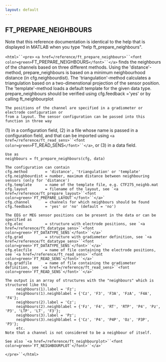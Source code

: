 ```yaml
---
layout: default
---
```


##  FT_PREPARE_NEIGHBOURS

Note that this reference documentation is identical to the help that is displayed in MATLAB when you type "help ft_prepare_neighbours".

`<html>``<pre>`
    `<a href=/reference/ft_prepare_neighbours>``<font color=green>`FT_PREPARE_NEIGHBOURS`</font>``</a>` finds the neighbours of the channels based on three
    different methods. Using the 'distance'-method, prepare_neighbours is
    based on a minimum neighbourhood distance (in cfg.neighbourdist). The
    'triangulation'-method calculates a triangulation based on a
    two-dimenstional projection of the sensor position. The 'template'-method
    loads a default template for the given data type. prepare_neighbours
    should be verified using cfg.feedback ='yes' or by calling
    ft_neighbourplot
 
    The positions of the channel are specified in a gradiometer or electrode configuration or
    from a layout. The sensor configuration can be passed into this function in three way
   (1) in a configuration field,
   (2) in a file whose name is passed in a configuration field, and that can be imported using `<a href=/reference/ft_read_sens>``<font color=green>`FT_READ_SENS`</font>``</a>`, or
   (3) in a data field.
 
    Use as
    neighbours = ft_prepare_neighbours(cfg, data)
 
    The configuration can contain
    cfg.method        = 'distance', 'triangulation' or 'template'
    cfg.neighbourdist = number, maximum distance between neighbouring sensors (only for 'distance')
    cfg.template      = name of the template file, e.g. CTF275_neighb.mat
    cfg.layout        = filename of the layout, see `<a href=/reference/ft_prepare_layout>``<font color=green>`FT_PREPARE_LAYOUT`</font>``</a>`
    cfg.channel       = channels for which neighbours should be found
    cfg.feedback      = 'yes' or 'no' (default = 'no')
 
    The EEG or MEG sensor positions can be present in the data or can be specified as
    cfg.elec          = structure with electrode positions, see `<a href=/reference/ft_datatype_sens>``<font color=green>`FT_DATATYPE_SENS`</font>``</a>`
    cfg.grad          = structure with gradiometer definition, see `<a href=/reference/ft_datatype_sens>``<font color=green>`FT_DATATYPE_SENS`</font>``</a>`
    cfg.elecfile      = name of file containing the electrode positions, see `<a href=/reference/ft_read_sens>``<font color=green>`FT_READ_SENS`</font>``</a>`
    cfg.gradfile      = name of file containing the gradiometer definition, see `<a href=/reference/ft_read_sens>``<font color=green>`FT_READ_SENS`</font>``</a>`
 
    The output is an array of structures with the "neighbours" which is
    structured like thi
         neighbours(1).label = 'Fz';
         neighbours(1).neighblabel = {'Cz', 'F3', 'F3A', 'FzA', 'F4A', 'F4'};
         neighbours(2).label = 'Cz';
         neighbours(2).neighblabel = {'Fz', 'F4', 'RT', 'RTP', 'P4', 'Pz', 'P3', 'LTP', 'LT', 'F3'};
         neighbours(3).label = 'Pz';
         neighbours(3).neighblabel = {'Cz', 'P4', 'P4P', 'Oz', 'P3P', 'P3'};
         etc.
    Note that a channel is not considered to be a neighbour of itself.
 
    See also `<a href=/reference/ft_neighbourplot>``<font color=green>`FT_NEIGHBOURPLOT`</font>``</a>`
`</pre>``</html>`

